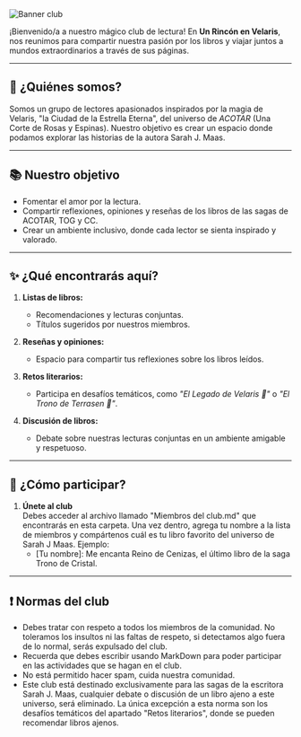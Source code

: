 <img src="../../Imagenes/Banner Un rincón en Velaris.png" alt="Banner club"/>

¡Bienvenido/a a nuestro mágico club de lectura! En **Un Rincón en Velaris**, nos reunimos para compartir nuestra pasión por los libros y viajar juntos a mundos extraordinarios a través de sus páginas.

---

## 🌟 ¿Quiénes somos?

Somos un grupo de lectores apasionados inspirados por la magia de Velaris, "la Ciudad de la Estrella Eterna", del universo de *ACOTAR* (Una Corte de Rosas y Espinas). Nuestro objetivo es crear un espacio donde podamos explorar las historias de la autora Sarah J. Maas.

---

## 📚 Nuestro objetivo

- Fomentar el amor por la lectura.
- Compartir reflexiones, opiniones y reseñas de los libros de las sagas de ACOTAR, TOG y CC.
- Crear un ambiente inclusivo, donde cada lector se sienta inspirado y valorado.

---

## ✨ ¿Qué encontrarás aquí?

1. **Listas de libros:**
   - Recomendaciones y lecturas conjuntas.
   - Títulos sugeridos por nuestros miembros.

2. **Reseñas y opiniones:**
   - Espacio para compartir tus reflexiones sobre los libros leídos.

3. **Retos literarios:**
   - Participa en desafíos temáticos, como *"El Legado de Velaris 🌌"* o *"El Trono de Terrasen 👑"*.

4. **Discusión de libros:**
   - Debate sobre nuestras lecturas conjuntas en un ambiente amigable y respetuoso.

---

## 🌠 ¿Cómo participar?

1. **Únete al club**  
   Debes acceder al archivo llamado "Miembros del club.md" que encontrarás en esta carpeta. Una vez dentro, agrega tu nombre a la lista de miembros y compártenos cuál es tu libro favorito del universo de Sarah J Maas. Ejemplo:
   - [Tu nombre]: Me encanta Reino de Cenizas, el último libro de la saga Trono de Cristal.

---

## ❗ Normas del club

   - Debes tratar con respeto a todos los miembros de la comunidad. No toleramos los insultos ni las faltas de respeto, si detectamos algo fuera de lo normal, serás expulsado del club.
   - Recuerda que debes escribir usando MarkDown para poder participar en las actividades que se hagan en el club.
   - No está permitido hacer spam, cuida nuestra comunidad.
   - Este club está destinado exclusivamente para las sagas de la escritora Sarah J. Maas, cualquier debate o discusión de un libro ajeno a este universo, será eliminado. La única excepción a esta norma son los desafíos temáticos del apartado "Retos literarios", donde se pueden recomendar libros ajenos.